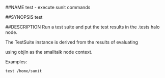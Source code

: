 ##NAME
  test - execute sunit commands

##SYNOPSIS
  test <smalltalk-node-name>

##DESCRIPTION
  Run a test suite and put the test results in the .tests halo node.



  The TestSuite instance is derived from the results of evaluating

  <smalltalk-node-name> using objIn as the smalltalk node context.



  Examples:



    test /home/sunit
